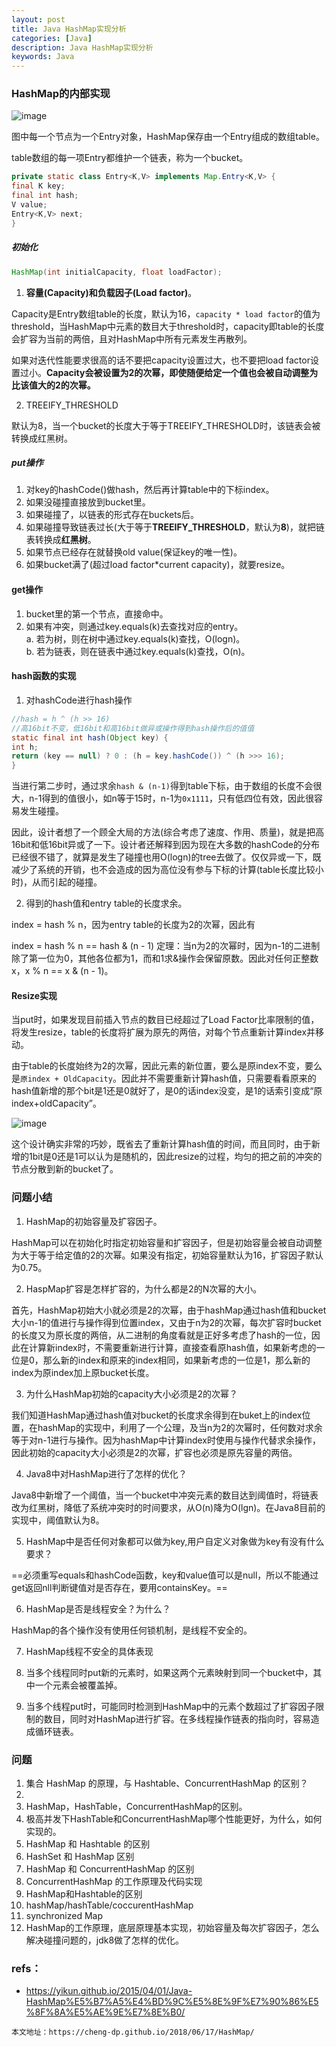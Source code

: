 ```yaml
---
layout: post
title: Java HashMap实现分析
categories: [Java]
description: Java HashMap实现分析
keywords: Java
---
```


### HashMap的内部实现

![image](https://pictures-1255802956.cos.ap-chengdu.myqcloud.com/youdao_javaConcur/hashMap%E5%86%85%E5%AD%98%E7%BB%93%E6%9E%84%E5%9B%BE.png)

图中每一个节点为一个Entry对象，HashMap保存由一个Entry组成的数组table。

table数组的每一项Entry都维护一个链表，称为一个bucket。
```java
private static class Entry<K,V> implements Map.Entry<K,V> {
final K key;
final int hash;
V value;
Entry<K,V> next;
}
```

##### 初始化
```java
HashMap(int initialCapacity, float loadFactor);
```
1. **容量(Capacity)**和**负载因子(Load factor)**。

Capacity是Entry数组table的长度，默认为16，`capacity * load factor`的值为threshold，当HashMap中元素的数目大于threshold时，capacity即table的长度会扩容为当前的两倍，且对HashMap中所有元素发生再散列。  

如果对迭代性能要求很高的话不要把capacity设置过大，也不要把load factor设置过小。**Capacity会被设置为2的次幂，即使随便给定一个值也会被自动调整为比该值大的2的次幂。**

2. TREEIFY_THRESHOLD

默认为8，当一个bucket的长度大于等于TREEIFY_THRESHOLD时，该链表会被转换成红黑树。

##### put操作

1. 对key的hashCode()做hash，然后再计算table中的下标index。
2. 如果没碰撞直接放到bucket里。
3. 如果碰撞了，以链表的形式存在buckets后。
4. 如果碰撞导致链表过长(大于等于**TREEIFY_THRESHOLD**，默认为**8**)，就把链表转换成**红黑树**。
5. 如果节点已经存在就替换old value(保证key的唯一性)。
6. 如果bucket满了(超过load factor*current capacity)，就要resize。

#### get操作

1. bucket里的第一个节点，直接命中。
2. 如果有冲突，则通过key.equals(k)去查找对应的entry。  
a. 若为树，则在树中通过key.equals(k)查找，O(logn)。  
b. 若为链表，则在链表中通过key.equals(k)查找，O(n)。

#### hash函数的实现
1. 对hashCode进行hash操作  
```java
//hash = h ^ (h >> 16)
//高16bit不变，低16bit和高16bit做异或操作得到hash操作后的值值
static final int hash(Object key) {
int h;
return (key == null) ? 0 : (h = key.hashCode()) ^ (h >>> 16);
}
```
当进行第二步时，通过求余`hash & (n-1)`得到table下标，由于数组的长度不会很大，n-1得到的值很小，如n等于15时，n-1为`0x1111`，只有低四位有效，因此很容易发生碰撞。  

因此，设计者想了一个顾全大局的方法(综合考虑了速度、作用、质量)，就是把高16bit和低16bit异或了一下。设计者还解释到因为现在大多数的hashCode的分布已经很不错了，就算是发生了碰撞也用O(logn)的tree去做了。仅仅异或一下，既减少了系统的开销，也不会造成的因为高位没有参与下标的计算(table长度比较小时)，从而引起的碰撞。


2. 得到的hash值和entry table的长度求余。  

index = hash % n，因为entry table的长度为2的次幂，因此有  

index = hash % n == hash & (n - 1) 
定理：当n为2的次幂时，因为n-1的二进制除了第一位为0，其他各位都为1，而和1求&操作会保留原数。因此对任何正整数x，x % n == x & (n - 1)。

#### Resize实现

当put时，如果发现目前插入节点的数目已经超过了Load Factor比率限制的值，将发生resize，table的长度将扩展为原先的两倍，对每个节点重新计算index并移动。

由于table的长度始终为2的次幂，因此元素的新位置，要么是原index不变，要么是`原index + OldCapacity`。因此并不需要重新计算hash值，只需要看看原来的hash值新增的那个bit是1还是0就好了，是0的话index没变，是1的话索引变成“原index+oldCapacity”。

![image](https://pictures-1255802956.cos.ap-chengdu.myqcloud.com/youdao_JavaFundation/hash_resize.png)

这个设计确实非常的巧妙，既省去了重新计算hash值的时间，而且同时，由于新增的1bit是0还是1可以认为是随机的，因此resize的过程，均匀的把之前的冲突的节点分散到新的bucket了。



### 问题小结
1. HashMap的初始容量及扩容因子。

HashMap可以在初始化时指定初始容量和扩容因子，但是初始容量会被自动调整为大于等于给定值的2的次幂。如果没有指定，初始容量默认为16，扩容因子默认为0.75。

2. HaspMap扩容是怎样扩容的，为什么都是2的N次幂的大小。

首先，HashMap初始大小就必须是2的次幂，由于hashMap通过hash值和bucket大小n-1的值进行与操作得到位置index，又由于n为2的次幂，每次扩容时bucket的长度又为原长度的两倍，从二进制的角度看就是正好多考虑了hash的一位，因此在计算新index时，不需要重新进行计算，直接查看原hash值，如果新考虑的一位是0，那么新的index和原来的index相同，如果新考虑的一位是1，那么新的index为原index加上原bucket长度。

3. 为什么HashMap初始的capacity大小必须是2的次幂？

我们知道HashMap通过hash值对bucket的长度求余得到在buket上的index位置，在hashMap的实现中，利用了一个公理，及当n为2的次幂时，任何数对求余等于对n-1进行与操作。因为hashMap中计算index时使用与操作代替求余操作，因此初始的capacity大小必须是2的次幂，扩容也必须是原先容量的两倍。

4. Java8中对HashMap进行了怎样的优化？

Java8中新增了一个阈值，当一个bucket中冲突元素的数目达到阈值时，将链表改为红黑树，降低了系统冲突时的时间要求，从O(n)降为O(lgn)。在Java8目前的实现中，阈值默认为8。

5. HashMap中是否任何对象都可以做为key,用户自定义对象做为key有没有什么要求？

==必须重写equals和hashCode函数，key和value值可以是null，所以不能通过get返回nll判断键值对是否存在，要用containsKey。==

6.  HashMap是否是线程安全？为什么？

HashMap的各个操作没有使用任何锁机制，是线程不安全的。

7. HashMap线程不安全的具体表现

1. 当多个线程同时put新的元素时，如果这两个元素映射到同一个bucket中，其中一个元素会被覆盖掉。
2. 当多个线程put时，可能同时检测到HashMap中的元素个数超过了扩容因子限制的数目，同时对HashMap进行扩容。在多线程操作链表的指向时，容易造成循环链表。

### 问题
1. 集合 HashMap 的原理，与 Hashtable、ConcurrentHashMap 的区别？
3.
6. HashMap，HashTable，ConcurrentHashMap的区别。
7. 极高并发下HashTable和ConcurrentHashMap哪个性能更好，为什么，如何实现的。
9. HashMap 和 Hashtable 的区别
10. HashSet 和 HashMap 区别
11. HashMap 和 ConcurrentHashMap 的区别
13. ConcurrentHashMap 的工作原理及代码实现
14. HashMap和Hashtable的区别
17. hashMap/hashTable/coccurentHashMap
18. synchronized Map
19. HashMap的工作原理，底层原理基本实现，初始容量及每次扩容因子，怎么解决碰撞问题的，jdk8做了怎样的优化。


### refs：
- https://yikun.github.io/2015/04/01/Java-HashMap%E5%B7%A5%E4%BD%9C%E5%8E%9F%E7%90%86%E5%8F%8A%E5%AE%9E%E7%8E%B0/
 
```
本文地址：https://cheng-dp.github.io/2018/06/17/HashMap/
```
 
